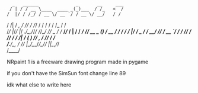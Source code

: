       _   ______              _       __     ___       
     / | / / __ \____  ____ _(_)___  / /_   <  /       
    /  |/ / /_/ / __ \/ __ `/ / __ \/ __/   / /        
   / /|  / _, _/ /_/ / /_/ / / / / / /_    / /         
  /_/ |_/_/ |_/ .___/\__,_/_/_/ /_/\__/  _/_/        _ 
     / /_  __/_/_   / | / /__  _____/ /_/ __ \____ _(_)
    / __ \/ / / /  /  |/ / _ \/ ___/ __/ /_/ / __ `/ / 
   / /_/ / /_/ /  / /|  /  __(__  ) /_/ _, _/ /_/ / /  
  /_.___/\__, /  /_/ |_/\___/____/\__/_/ |_|\__,_/_/   
        /____/                                         

NRpaint 1 is a freeware drawing program made in pygame

if you don't have the SimSun font change line 89

idk what else to write here